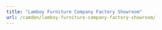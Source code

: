 ```yaml
---
title: "Lamboy Furniture Company Factory Showroom"
url: /camden/lamboy-furniture-company-factory-showroom/
---
```

